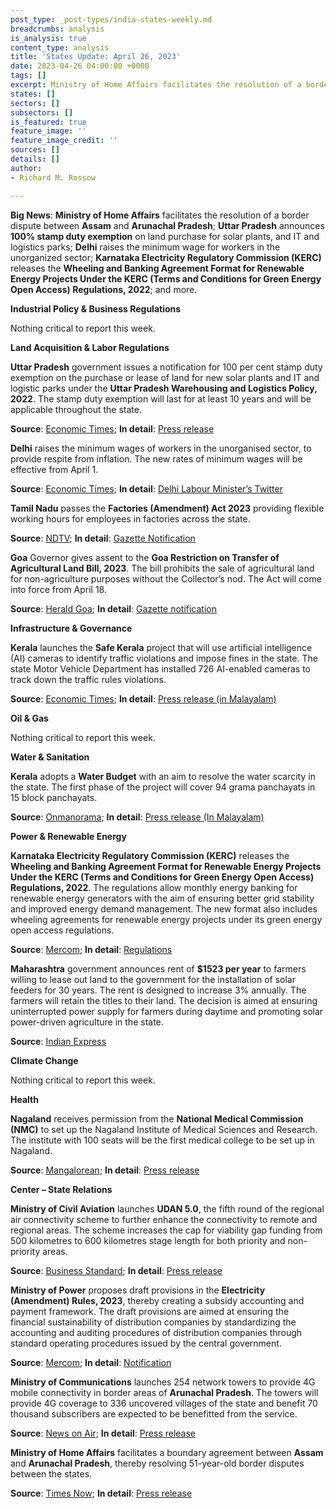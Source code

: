 ```yaml
---
post_type: _post-types/india-states-weekly.md
breadcrumbs: analysis
is_analysis: true
content_type: analysis
title: 'States Update: April 26, 2023'
date: 2023-04-26 04:00:00 +0000
tags: []
excerpt: Ministry of Home Affairs facilitates the resolution of a border dispute between Assam and Arunachal Pradesh; Uttar Pradesh announces 100% stamp duty exemption on land purchase for solar plants, and IT and logistics parks; Delhi raises the minimum wage for workers in the unorganized sector; Karnataka Electricity Regulatory Commission (KERC) releases the Wheeling and Banking Agreement Format for Renewable Energy Projects Under the KERC (Terms and Conditions for Green Energy Open Access) Regulations, 2022; and more.
states: []
sectors: []
subsectors: []
is_featured: true
feature_image: ''
feature_image_credit: ''
sources: []
details: []
author:
- Richard M. Rossow

---
```

**Big News**: **Ministry of Home Affairs** facilitates the resolution of a border dispute between **Assam** and **Arunachal Pradesh**; **Uttar Pradesh** announces **100% stamp duty exemption** on land purchase for solar plants, and IT and logistics parks; **Delhi** raises the minimum wage for workers in the unorganized sector; **Karnataka Electricity Regulatory Commission (KERC)** releases the **Wheeling and Banking Agreement Format for Renewable Energy Projects Under the KERC (Terms and Conditions for Green Energy Open Access) Regulations, 2022**; and more. 

**Industrial Policy & Business Regulations**

Nothing critical to report this week.

**Land Acquisition & Labor Regulations**

**Uttar Pradesh** government issues a notification for 100 per cent stamp duty exemption on the purchase or lease of land for new solar plants and IT and logistic parks under the **Uttar Pradesh Warehousing and Logistics Policy, 2022**. The stamp duty exemption will last for at least 10 years and will be applicable throughout the state. 

**Source**: [Economic Times](https://energy.economictimes.indiatimes.com/news/renewable/uttar-pradesh-govt-nod-to-stamp-duty-waiver-for-it-parks-solar-plants/99605139); **In detail**: [Press release](https://invest.up.gov.in/wp-content/uploads/2023/04/uttar-pradesh_210423.pdf)

**Delhi** raises the minimum wages of workers in the unorganised sector, to provide respite from inflation. The new rates of minimum wages will be effective from April 1. 

**Source**: [Economic Times](https://economictimes.indiatimes.com/news/economy/policy/delhi-govt-hikes-minimum-wages-of-workers-in-unorganised-sector/articleshow/99653976.cms); **In detail**: [Delhi Labour Minister’s Twitter](http://it.delhigovt.nic.in/writereaddata/Odr2023631602.pdf)

**Tamil Nadu** passes the **Factories (Amendment) Act 2023** providing flexible working hours for employees in factories across the state. 

**Source**: [NDTV](https://www.ndtv.com/business/tamil-nadu-factories-bill-providing-flexible-working-hours-passed-amid-protests-39682); **In detail**: [Gazette Notification](http://www.stationeryprinting.tn.gov.in/extraordinary/2023/120_Ex_IV_1_E_2023.pdf)

**Goa** Governor gives assent to the **Goa Restriction on Transfer of Agricultural Land Bill, 2023**. The bill prohibits the sale of agricultural land for non-agriculture purposes without the Collector’s nod. The Act will come into force from April 18. 

**Source**: [Herald Goa](https://www.heraldgoa.in/Goa/Government-notifies-Goa-Restriction-on-Transfer-of-Agricultural-Land-Bill-2023-as-Act/203989); **In detail**: [Gazette notification](https://goaprintingpress.gov.in/downloads/2324/2324-2-SI-EOG-2.pdf)
 
**Infrastructure & Governance**

**Kerala** launches the **Safe Kerala** project that will use artificial intelligence (AI) cameras to identify traffic violations and impose fines in the state. The state Motor Vehicle Department has installed 726 AI-enabled cameras to track down the traffic rules violations. 

**Source**: [Economic Times](https://economictimes.indiatimes.com/news/india/ai-cameras-to-check-traffic-violations-in-kerala-fully-automated-system-can-issue-30000-challans-in-a-day/articleshow/99631637.cms); **In detail**: [Press release (in Malayalam)](https://prdlive.kerala.gov.in/news/294177)

**Oil & Gas**

Nothing critical to report this week.

**Water & Sanitation**

**Kerala** adopts a **Water Budget** with an aim to resolve the water scarcity in the state. The first phase of the project will cover 94 grama panchayats in 15 block panchayats. 

**Source**: [Onmanorama](https://www.onmanorama.com/news/kerala/2023/04/18/kerala-water-budget-summer-crisis-pinarayi-vijayan-water-scarcity.html); **In detail**: [Press release (In Malayalam)](https://prd.kerala.gov.in/ml/node/211633)

**Power & Renewable Energy**

**Karnataka Electricity Regulatory Commission (KERC)** releases the **Wheeling and Banking Agreement Format for Renewable Energy Projects Under the KERC (Terms and Conditions for Green Energy Open Access) Regulations, 2022**. The regulations allow monthly energy banking for renewable energy generators with the aim of ensuring better grid stability and improved energy demand management. The new format also includes wheeling agreements for renewable energy projects under its green energy open access regulations. 

**Source**: [Mercom](https://www.mercomindia.com/karnataka-energy-banking-renewable-projects); **In detail**: [Regulations](https://kerc.karnataka.gov.in/uploads/60181680254484.pdf)

**Maharashtra** government announces rent of **$1523 per year** to farmers willing to lease out land to the government for the installation of solar feeders for 30 years. The rent is designed to increase 3% annually. The farmers will retain the titles to their land. The decision is aimed at ensuring uninterrupted power supply for farmers during daytime and promoting solar power-driven agriculture in the state. 

**Source**: [Indian Express](https://indianexpress.com/article/cities/mumbai/maharashtra-farmers-rent-land-leased-solar-power-8565352/)

**Climate Change**

Nothing critical to report this week.  

**Health**

**Nagaland** receives permission from the **National Medical Commission (NMC)** to set up the Nagaland Institute of Medical Sciences and Research. The institute with 100 seats will be the first medical college to be set up in Nagaland. 

**Source**: [Mangalorean](https://www.mangalorean.com/nagaland-gets-approval-for-its-first-medical-college/); **In detail**: [Press release](https://ipr.nagaland.gov.in/minister-paiwang-briefs-media-medical-institute)

**Center – State Relations**

**Ministry of Civil Aviation** launches **UDAN 5.0**, the fifth round of the regional air connectivity scheme to further enhance the connectivity to remote and regional areas. The scheme increases the cap for viability gap funding from 500 kilometres to 600 kilometres stage length for both priority and non-priority areas. 

**Source**: [Business Standard](https://www.business-standard.com/india-news/govt-launches-fifth-round-of-regional-air-connectivity-scheme-udan-5-0-123042101190_1.html); **In detail**: [Press release](https://pib.gov.in/PressReleaseIframePage.aspx?PRID=1918622)

**Ministry of Power** proposes draft provisions in the **Electricity (Amendment) Rules, 2023**, thereby creating a subsidy accounting and payment framework. The draft provisions are aimed at ensuring the financial sustainability of distribution companies by standardizing the accounting and auditing procedures of distribution companies through standard operating procedures issued by the central government. 

**Source**: [Mercom](https://www.mercomindia.com/ministry-of-power-subsidy-accounting-framework-discoms); **In detail**: [Notification](https://powermin.gov.in/sites/default/files/webform/notices/Seeking_comments_on_Draft_Electricity_amendment_rules.pdf)

**Ministry of Communications** launches 254 network towers to provide 4G mobile connectivity in border areas of **Arunachal Pradesh**. The towers will provide 4G coverage to 336 uncovered villages of the state and benefit 70 thousand subscribers are expected to be benefitted from the service. 

**Source**: [News on Air](https://newsonair.com/2023/04/23/centre-launches-over-250-network-towers-to-provide-4g-mobile-connectivity-in-border-areas-of-arunachal-pradesh/); **In detail**: [Press release](https://pib.gov.in/PressReleaseIframePage.aspx?PRID=1918789)

**Ministry of Home Affairs** facilitates a boundary agreement between **Assam** and **Arunachal Pradesh**, thereby resolving 51-year-old border disputes between the states. 

**Source**: [Times Now](https://www.timesnownews.com/india/assam-and-arunachal-pradesh-ends-longest-running-border-dispute-pact-signed-in-amit-shahs-presence-article-99648361); **In detail**: [Press release](https://pib.gov.in/PressReleseDetailm.aspx?PRID=1918376)
